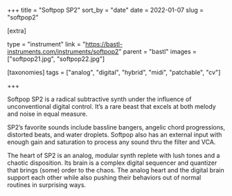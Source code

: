 +++
title = "Softpop SP2"
sort_by = "date"
date = 2022-01-07
slug = "softpop2"

[extra]

type = "instrument"
link = "https://bastl-instruments.com/instruments/softpop2"
parent = "bastl"
images = ["softpop21.jpg", "softpop22.jpg"]

[taxonomies]
tags = ["analog", "digital", "hybrid", "midi", "patchable", "cv"]

+++

Softpop SP2 is a radical subtractive synth under the influence of unconventional digital control. It’s a rare beast that excels at both melody and noise in equal measure.

SP2’s favorite sounds include bassline bangers, angelic chord progressions, distorted beats, and water droplets. Softpop also has an external input with enough gain and saturation to process any sound thru the filter and VCA.

The heart of SP2 is an analog, modular synth replete with lush tones and a chaotic disposition. Its brain is a complex digital sequencer and quantizer that brings (some) order to the chaos. The analog heart and the digital brain support each other while also pushing their behaviors out of normal routines in surprising ways. 

